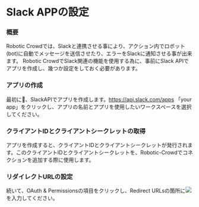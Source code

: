 # Slack APPの設定

### 概要

Robotic Crowdでは、Slackと連携させる事により、アクション内でロボット(bot)に自動でメッセージを送信させたり、エラーをSlackに通知させる事が出来ます。
Robotic CrowdでSlack関連の機能を使用する為に、事前にSlack APIでアプリを作成し、幾つか設定をしておく必要があります。

### アプリの作成

最初に、SlackAPIでアプリを作成します。https://api.slack.com/apps
「your app」をクリックし、アプリの名前とアプリを使用したいワークスペースを選択してください。

### クライアントIDとクライアントシークレットの取得

アプリを作成すると、クライアントIDとクライアントシークレットが発行されます。このクライアントIDとクライアントシークレットを、Robotic-Crowdでコネクションを追加する際に使用します。

### リダイレクトURLの設定

続いて、OAuth & Permissionsの項目をクリックし、Redirect URLsの箇所に![](http://localhost:3000/connections/slack/callback)を入力してください。




